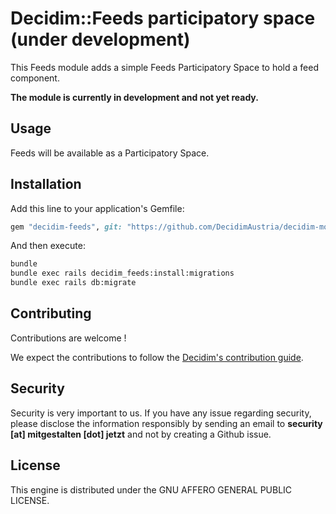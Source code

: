 # Decidim::Feeds participatory space (under development)

This Feeds module adds a simple Feeds Participatory Space to hold a feed component.

**The module is currently in development and not yet ready.**

## Usage

Feeds will be available as a Participatory Space.

## Installation

Add this line to your application's Gemfile:

```ruby
gem "decidim-feeds", git: "https://github.com/DecidimAustria/decidim-module-feeds.git", branch: "main"
```

And then execute:

```bash
bundle
bundle exec rails decidim_feeds:install:migrations
bundle exec rails db:migrate
```

## Contributing

Contributions are welcome !

We expect the contributions to follow the [Decidim's contribution guide](https://github.com/decidim/decidim/blob/develop/CONTRIBUTING.adoc).

## Security

Security is very important to us. If you have any issue regarding security, please disclose the information responsibly by sending an email to __security [at] mitgestalten [dot] jetzt__ and not by creating a Github issue.

## License

This engine is distributed under the GNU AFFERO GENERAL PUBLIC LICENSE.
